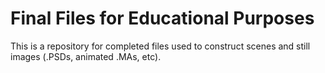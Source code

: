 # Final Files for Educational Purposes

This is a repository for completed files used to construct scenes and still images (.PSDs, animated .MAs, etc). 
